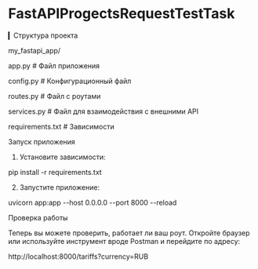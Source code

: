 # FastAPIProgectsRequestTestTask


▎Структура проекта

my_fastapi_app/

app.py               # Файл приложения

config.py            # Конфигурационный файл

routes.py            # Файл с роутами

services.py          # Файл для взаимодействия с внешними API

requirements.txt     # Зависимости



Запуск приложения

1. Установите зависимости:

pip install -r requirements.txt

2. Запустите приложение:

uvicorn app:app --host 0.0.0.0 --port 8000 --reload


Проверка работы

Теперь вы можете проверить, работает ли ваш роут. Откройте браузер или используйте инструмент вроде Postman и перейдите по адресу:

http://localhost:8000/tariffs?currency=RUB
